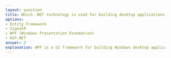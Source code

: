```yaml
---
layout: question
title: Which .NET technology is used for building desktop applications with modern UI?
options:
- Entity Framework
- SignalR
- WPF (Windows Presentation Foundation)
- ASP.NET
answer: 3
explanation: WPF is a UI framework for building Windows desktop applications with rich, modern user interfaces. It supports data binding, styling, templates, and multimedia integration.
---
```

